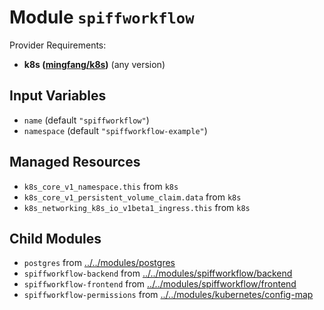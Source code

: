 
# Module `spiffworkflow`

Provider Requirements:
* **k8s ([mingfang/k8s](https://registry.terraform.io/providers/mingfang/k8s/latest))** (any version)

## Input Variables
* `name` (default `"spiffworkflow"`)
* `namespace` (default `"spiffworkflow-example"`)

## Managed Resources
* `k8s_core_v1_namespace.this` from `k8s`
* `k8s_core_v1_persistent_volume_claim.data` from `k8s`
* `k8s_networking_k8s_io_v1beta1_ingress.this` from `k8s`

## Child Modules
* `postgres` from [../../modules/postgres](../../modules/postgres)
* `spiffworkflow-backend` from [../../modules/spiffworkflow/backend](../../modules/spiffworkflow/backend)
* `spiffworkflow-frontend` from [../../modules/spiffworkflow/frontend](../../modules/spiffworkflow/frontend)
* `spiffworkflow-permissions` from [../../modules/kubernetes/config-map](../../modules/kubernetes/config-map)

